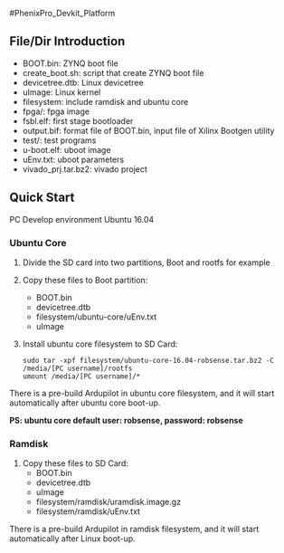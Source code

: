 #PhenixPro_Devkit_Platform

## File/Dir Introduction

-   BOOT.bin:             ZYNQ boot file
-   create_boot.sh:     script that create ZYNQ boot file
-   devicetree.dtb:      Linux devicetree
-   uImage:                  Linux kernel 
-   filesystem:             include ramdisk and ubuntu core 
-   fpga/:                      fpga image
-   fsbl.elf:                   first stage bootloader 
-   output.bif:             format file of BOOT.bin, input file of Xilinx Bootgen utility 
-   test/:                       test programs 
-   u-boot.elf:             uboot image 
-   uEnv.txt:                uboot parameters 
-   vivado_prj.tar.bz2:   vivado project

## Quick Start

PC Develop environment Ubuntu 16.04

### Ubuntu Core

1. Divide the SD card into two partitions, Boot and rootfs for example

2. Copy these files to Boot partition:
   - BOOT.bin
   - devicetree.dtb
   - filesystem/ubuntu-core/uEnv.txt
   - uImage

3. Install ubuntu core filesystem to SD Card:

   ```
   sudo tar -xpf filesystem/ubuntu-core-16.04-robsense.tar.bz2 -C /media/[PC username]/rootfs
   umount /media/[PC username]/*
   ```

There is a pre-build Ardupilot in ubuntu core filesystem, and it will start automatically after ubuntu core boot-up.

**PS: ubuntu core default user: robsense, password: robsense**

### Ramdisk

1. Copy these files to SD Card:
   - BOOT.bin
   - devicetree.dtb
   - uImage
   - filesystem/ramdisk/uramdisk.image.gz
   - filesystem/ramdisk/uEnv.txt

There is a pre-build Ardupilot in ramdisk filesystem, and it will start automatically after Linux boot-up.

